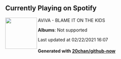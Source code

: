## Currently Playing on Spotify

[<img align="left" width="100" src="https://i.scdn.co/image/ab67616d0000b2733088cbd6d7e2a4a799ecd448">](https://open.spotify.com/album/7rFNFIghf6GymYHovyyrCO)

AViVA - BLAME IT ON THE KIDS

**Albums**: Not supported

Last updated at 02/22/2021 16:07

#### Generated with [20chan/github-now](https://github.com/20chan/github-now)


<!--
**20chan/20chan** is a ✨ _special_ ✨ repository because its `README.md` (this file) appears on your GitHub profile.

Here are some ideas to get you started:

- 🔭 I’m currently working on ...
- 🌱 I’m currently learning ...
- 👯 I’m looking to collaborate on ...
- 🤔 I’m looking for help with ...
- 💬 Ask me about ...
- 📫 How to reach me: ...
- 😄 Pronouns: ...
- ⚡ Fun fact: ...
-->
